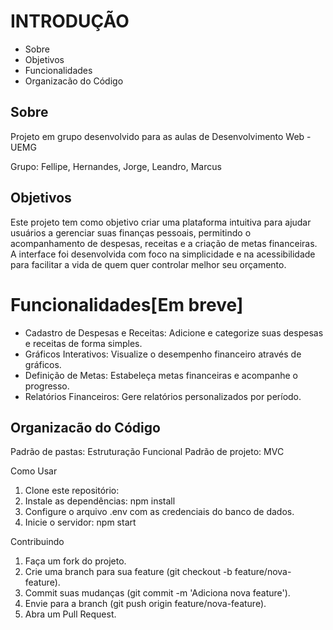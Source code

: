 # INTRODUÇÃO
* Sobre
* Objetivos
* Funcionalidades
* Organizacão do Código

## Sobre
Projeto em grupo desenvolvido para as aulas de Desenvolvimento Web - UEMG

Grupo: Fellipe, Hernandes, Jorge, Leandro, Marcus

## Objetivos
Este projeto tem como objetivo criar uma plataforma intuitiva para ajudar usuários a gerenciar suas finanças pessoais, permitindo o acompanhamento de despesas, receitas e a criação de metas financeiras. A interface foi desenvolvida com foco na simplicidade e na acessibilidade para facilitar a vida de quem quer controlar melhor seu orçamento.

# Funcionalidades[Em breve]
* Cadastro de Despesas e Receitas: Adicione e categorize suas despesas e receitas de forma simples.
* Gráficos Interativos: Visualize o desempenho financeiro através de gráficos.
* Definição de Metas: Estabeleça metas financeiras e acompanhe o progresso.
* Relatórios Financeiros: Gere relatórios personalizados por período.

## Organizacão do Código
Padrão de pastas: Estruturação Funcional
Padrão de projeto: MVC

Como Usar
1. Clone este repositório:
2. Instale as dependências:
npm install
3. Configure o arquivo .env com as credenciais do banco de dados.
4. Inicie o servidor:
npm start

Contribuindo
1. Faça um fork do projeto.
2. Crie uma branch para sua feature (git checkout -b feature/nova-feature).
3. Commit suas mudanças (git commit -m 'Adiciona nova feature').
4. Envie para a branch (git push origin feature/nova-feature).
5. Abra um Pull Request.

